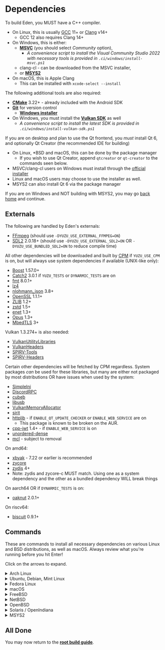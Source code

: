 # Dependencies

To build Eden, you MUST have a C++ compiler.
* On Linux, this is usually [GCC](https://gcc.gnu.org/) 11+ or [Clang](https://clang.llvm.org/) v14+
  - GCC 12 also requires Clang 14+
* On Windows, this is either:
  - **[MSVC](https://visualstudio.microsoft.com/downloads/)** (you should select *Community* option),
    * *A convenience script to install the Visual Community Studio 2022 with necessary tools is provided in `.ci/windows/install-msvc.ps1`*
  - clang-cl - can be downloaded from the MSVC installer,
  - or **[MSYS2](https://www.msys2.org)**
* On macOS, this is Apple Clang
  - This can be installed with `xcode-select --install`

The following additional tools are also required:

* **[CMake](https://www.cmake.org/)** 3.22+ - already included with the Android SDK
* **[Git](https://git-scm.com/)** for version control
  - **[Windows installer](https://gitforwindows.org)**
* On Windows, you must install the **[Vulkan SDK](https://vulkan.lunarg.com/sdk/home#windows)** as well
  - *A convenience script to install the latest SDK is provided in `.ci/windows/install-vulkan-sdk.ps1`*

If you are on desktop and plan to use the Qt frontend, you *must* install Qt 6, and optionally Qt Creator (the recommended IDE for building)
* On Linux, *BSD and macOS, this can be done by the package manager
  - If you wish to use Qt Creator, append `qtcreator` or `qt-creator` to the commands seen below.
* MSVC/clang-cl users on Windows must install through the [official installer](https://www.qt.io/download-qt-installer-oss)
* Linux and macOS users may choose to use the installer as well.
* MSYS2 can also install Qt 6 via the package manager

If you are on Windows and NOT building with MSYS2, you may go [back home](Build.md) and continue.

## Externals
The following are handled by Eden's externals:

* [FFmpeg](https://ffmpeg.org/) (should use `-DYUZU_USE_EXTERNAL_FFMPEG=ON`)
* [SDL2](https://www.libsdl.org/download-2.0.php) 2.0.18+ (should use `-DYUZU_USE_EXTERNAL_SDL2=ON` OR `-DYUZU_USE_BUNDLED_SDL2=ON` to reduce compile time)

All other dependencies will be downloaded and built by [CPM](https://github.com/cpm-cmake/CPM.cmake/) if `YUZU_USE_CPM` is on, but will always use system dependencies if available (UNIX-like only):

* [Boost](https://www.boost.org/users/download/) 1.57.0+
* [Catch2](https://github.com/catchorg/Catch2) 3.0.1 if `YUZU_TESTS` or `DYNARMIC_TESTS` are on
* [fmt](https://fmt.dev/) 8.0.1+
* [lz4](http://www.lz4.org)
* [nlohmann\_json](https://github.com/nlohmann/json) 3.8+
* [OpenSSL](https://www.openssl.org/source/) 1.1.1+
* [ZLIB](https://www.zlib.net/) 1.2+
* [zstd](https://facebook.github.io/zstd/) 1.5+
* [enet](http://enet.bespin.org/) 1.3+
* [Opus](https://opus-codec.org/) 1.3+
* [MbedTLS](https://github.com/Mbed-TLS/mbedtls) 3+

Vulkan 1.3.274+ is also needed:
* [VulkanUtilityLibraries](https://github.com/KhronosGroup/Vulkan-Utility-Libraries)
* [VulkanHeaders](https://github.com/KhronosGroup/Vulkan-Headers)
* [SPIRV-Tools](https://github.com/KhronosGroup/SPIRV-Tools)
* [SPIRV-Headers](https://github.com/KhronosGroup/SPIRV-Headers)

Certain other dependencies will be fetched by CPM regardless. System packages *can* be used for these libraries, but many are either not packaged by most distributions OR have issues when used by the system:

* [SimpleIni](https://github.com/brofield/simpleini)
* [DiscordRPC](https://github.com/eden-emulator/discord-rpc)
* [cubeb](https://github.com/mozilla/cubeb)
* [libusb](https://github.com/libusb/libusb)
* [VulkanMemoryAllocator](https://github.com/GPUOpen-LibrariesAndSDKs/VulkanMemoryAllocator)
* [sirit](https://github.com/eden-emulator/sirit)
* [httplib](https://github.com/yhirose/cpp-httplib) - if `ENABLE_QT_UPDATE_CHECKER` or `ENABLE_WEB_SERVICE` are on
  - This package is known to be broken on the AUR.
* [cpp-jwt](https://github.com/arun11299/cpp-jwt) 1.4+ - if `ENABLE_WEB_SERVICE` is on
* [unordered-dense](https://github.com/martinus/unordered_dense)
* [mcl](https://github.com/azahar-emu/mcl) - subject to removal

On amd64:
* [xbyak](https://github.com/herumi/xbyak) - 7.22 or earlier is recommended
* [zycore](https://github.com/zyantific/zycore-c)
* [zydis](https://github.com/zyantific/zydis) 4+
* Note: zydis and zycore-c MUST match. Using one as a system dependency and the other as a bundled dependency WILL break things

On aarch64 OR if `DYNARMIC_TESTS` is on:
* [oaknut](https://github.com/merryhime/oaknut) 2.0.1+

On riscv64:
* [biscuit](https://github.com/lioncash/biscuit) 0.9.1+

## Commands

These are commands to install all necessary dependencies on various Linux and BSD distributions, as well as macOS. Always review what you're running before you hit Enter!

Click on the arrows to expand.

<details>
<summary>Arch Linux</summary>

```sh
sudo pacman -Syu --needed base-devel boost catch2 cmake enet ffmpeg fmt git glslang libzip lz4 mbedtls ninja nlohmann-json openssl opus qt6-base qt6-multimedia sdl2 zlib zstd zip unzip zydis zycore vulkan-headers vulkan-utility-libraries libusb spirv-tools spirv-headers
```

* Building with QT Web Engine requires `qt6-webengine` as well.
* Proper Wayland support requires `qt6-wayland`
* GCC 11 or later is required.
</details>

<details>
<summary>Ubuntu, Debian, Mint Linux</summary>

```sh
sudo apt-get install autoconf cmake g++ gcc git glslang-tools libasound2t64 libboost-context-dev libglu1-mesa-dev libhidapi-dev libpulse-dev libtool libudev-dev libxcb-icccm4 libxcb-image0 libxcb-keysyms1 libxcb-render-util0 libxcb-xinerama0 libxcb-xkb1 libxext-dev libxkbcommon-x11-0 mesa-common-dev nasm ninja-build qt6-base-private-dev libmbedtls-dev catch2 libfmt-dev liblz4-dev nlohmann-json3-dev libzstd-dev libssl-dev libavfilter-dev libavcodec-dev libswscale-dev pkg-config zlib1g-dev libva-dev libvdpau-dev qt6-tools-dev libzydis-dev zydis-tools libzycore-dev vulkan-utility-libraries-dev libvulkan-dev spirv-tools spirv-headers libusb-1.0-0-dev libxbyak-dev
```

* Ubuntu 22.04, Linux Mint 20, or Debian 12 or later is required.
* To enable QT Web Engine, add `-DYUZU_USE_QT_WEB_ENGINE=ON` when running CMake.
</details>

<details>
<summary>Fedora Linux</summary>

```sh
sudo dnf install autoconf ccache cmake fmt-devel gcc{,-c++} glslang hidapi-devel json-devel libtool libusb1-devel libzstd-devel lz4-devel nasm ninja-build openssl-devel pulseaudio-libs-devel qt6-linguist qt6-qtbase{-private,}-devel qt6-qtwebengine-devel qt6-qtmultimedia-devel speexdsp-devel wayland-devel zlib-devel ffmpeg-devel libXext-devel
```

* Force system libraries via CMake arguments:
  * SDL2: `-DYUZU_USE_BUNDLED_SDL2=OFF -DYUZU_USE_EXTERNAL_SDL2=OFF`
  * FFmpeg: `-DYUZU_USE_EXTERNAL_FFMPEG=OFF`
* [RPM Fusion](https://rpmfusion.org/) is required for `ffmpeg-devel`
* Fedora 32 or later is required.
* Fedora 36+ users with GCC 12 need Clang and should configure CMake with:
</details>

<details>
<summary>macOS</summary>

Install dependencies from **[Homebrew](https://brew.sh/)**

```sh
brew install autoconf automake boost ffmpeg fmt glslang hidapi libtool libusb lz4 ninja nlohmann-json openssl pkg-config qt@6 sdl2 speexdsp zlib zstd cmake Catch2 molten-vk vulkan-loader spirv-tools
```

If you are compiling on Intel Mac, or are using a Rosetta Homebrew installation, you must replace all references of `/opt/homebrew` with `/usr/local`.

To run with MoltenVK, install additional dependencies:
```sh
brew install molten-vk vulkan-loader
```

</details>

<details>
<summary>FreeBSD</summary>

As root run: `pkg install devel/cmake devel/sdl20 devel/boost-libs devel/catch2 devel/libfmt devel/nlohmann-json devel/ninja devel/nasm devel/autoconf devel/pkgconf devel/qt6-base devel/simpleini net/enet multimedia/ffnvcodec-headers multimedia/ffmpeg audio/opus archivers/liblz4 lang/gcc12 graphics/glslang graphics/vulkan-utility-libraries graphics/spirv-tools www/cpp-httplib devel/jwt-cpp devel/unordered-dense devel/zydis`

If using FreeBSD 12 or prior, use `devel/pkg-config` instead.
</details>

<details>
<summary>NetBSD</summary>

Install `pkgin` if not already `pkg_add pkgin`, see also the general [pkgsrc guide](https://www.netbsd.org/docs/pkgsrc/using.html). For NetBSD 10.1 provide `cat 'PKG_PATH="https://cdn.netbsd.org/pub/pkgsrc/packages/NetBSD/x86_64/10.0_2025Q3/All/"' >/etc/pkg_install.conf`. If `pkgin` is taking too much time consider adding the following to `/etc/rc.conf`:
```
ip6addrctl=YES
ip6addrctl_policy=ipv4_prefer
```

For NetBSD +10.1: `pkgin install git cmake boost fmtlib SDL2 catch2 libjwt spirv-headers ffmpeg7 libva nlohmann-json jq libopus qt6 mbedtls3 cpp-httplib lz4 vulkan-headers nasm autoconf enet pkg-config`.

glslang is not available on NetBSD, to circumvent this simply build glslang by yourself:
```sh
pkgin python313
git clone https://github.com/KhronosGroup/glslang.git
cd glslang
python3.13 ./update_glslang_sources.py
cmake -B build -DCMAKE_BUILD_TYPE=Release
cmake --build build -- -j`nproc`
cmake --install build
```

</details>

<details>
<summary>OpenBSD</summary>

```sh
pkg_add -u
pkg_add cmake nasm git boost unzip--iconv autoconf-2.72p0 bash ffmpeg glslang gmake llvm-19.1.7p3 qt6 jq fmt nlohmann-json enet boost vulkan-utility-libraries vulkan-headers spirv-headers spirv-tools catch2 sdl2 libusb1.1.0.27
```
</details>

<details>
<summary>Solaris / OpenIndiana</summary>

Always consult [the OpenIndiana package list](https://pkg.openindiana.org/hipster/en/index.shtml) to cross-verify availability.

Run the usual update + install of essential toolings: `sudo pkg update && sudo pkg install git cmake`.

- **gcc**: `sudo pkg install developer/gcc-14`.
- **clang**: Version 20 is broken, use `sudo pkg install developer/clang-19`.

Then install the libraries: `sudo pkg install qt6 boost glslang libzip library/lz4 libusb-1 nlohmann-json openssl opus sdl2 zlib compress/zstd unzip pkg-config nasm autoconf mesa library/libdrm header-drm developer/fmt`.
</details>

<details>
<summary>MSYS2</summary>

* Open the `MSYS2 MinGW 64-bit` shell (`mingw64.exe`)
* Download and install all dependencies using:
  * `pacman -Syu git make mingw-w64-x86_64-SDL2 mingw-w64-x86_64-cmake mingw-w64-x86_64-python-pip mingw-w64-x86_64-qt6 mingw-w64-x86_64-toolchain autoconf libtool automake-wrapper`
* Add MinGW binaries to the PATH:
  * `echo 'PATH=/mingw64/bin:$PATH' >> ~/.bashrc`
* Add VulkanSDK to the PATH:
  * `echo 'PATH=$(readlink -e /c/VulkanSDK/*/Bin/):$PATH' >> ~/.bashrc`
</details>

## All Done

You may now return to the **[root build guide](Build.md)**.
